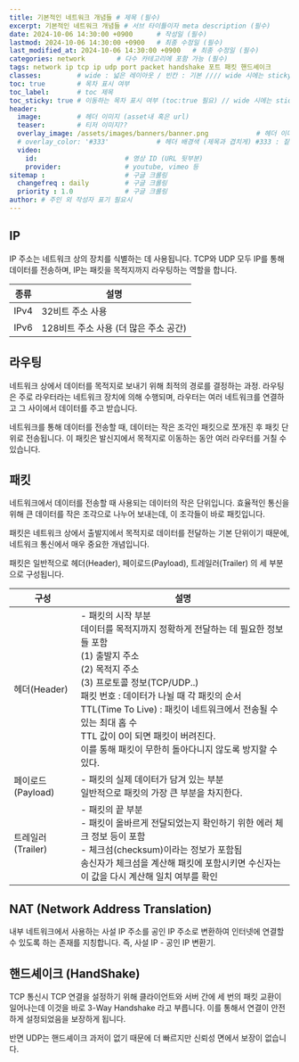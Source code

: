 ```yaml
---
title: 기본적인 네트워크 개념들 # 제목 (필수)
excerpt: 기본적인 네트워크 개념들 # 서브 타이틀이자 meta description (필수)
date: 2024-10-06 14:30:00 +0900      # 작성일 (필수)
lastmod: 2024-10-06 14:30:00 +0900   # 최종 수정일 (필수)
last_modified_at: 2024-10-06 14:30:00 +0900   # 최종 수정일 (필수)
categories: network        # 다수 카테고리에 포함 가능 (필수)
tags: network ip tcp ip udp port packet handshake 포트 패킷 핸드셰이크                     # 태그 복수개 가능 (필수)
classes:         # wide : 넓은 레이아웃 / 빈칸 : 기본 //// wide 시에는 sticky toc 불가
toc: true        # 목차 표시 여부
toc_label:       # toc 제목
toc_sticky: true # 이동하는 목차 표시 여부 (toc:true 필요) // wide 시에는 sticky toc 불가
header: 
  image:         # 헤더 이미지 (asset내 혹은 url)
  teaser:        # 티저 이미지??
  overlay_image: /assets/images/banners/banner.png            # 헤더 이미지 (제목과 겹치게)
  # overlay_color: '#333'            # 헤더 배경색 (제목과 겹치게) #333 : 짙은 회색 (필수)
  video:
    id:                      # 영상 ID (URL 뒷부분)
    provider:                # youtube, vimeo 등
sitemap :                    # 구글 크롤링
  changefreq : daily         # 구글 크롤링
  priority : 1.0             # 구글 크롤링
author: # 주인 외 작성자 표기 필요시
---
```

<!--postNo: 20241006_001-->

## IP  

IP 주소는 네트워크 상의 장치를 식별하는 데 사용됩니다. TCP와 UDP 모두 IP를 통해 데이터를 전송하며, IP는 패킷을 목적지까지 라우팅하는 역할을 합니다.  

|종류|설명|
|---|---|
|IPv4|32비트 주소 사용|
|IPv6|128비트 주소 사용 (더 많은 주소 공간)|

## 라우팅  

네트워크 상에서 데이터를 목적지로 보내기 위해 최적의 경로를 결정하는 과정. 라우팅은 주로 라우터라는 네트워크 장치에 의해 수행되며, 라우터는 여러 네트워크를 연결하고 그 사이에서 데이터를 주고 받습니다.  

네트워크를 통해 데이터를 전송할 때, 데이터는 작은 조각인 패킷으로 쪼개진 후 패킷 단위로 전송됩니다. 이 패킷은 발신지에서 목적지로 이동하는 동안 여러 라우터를 거칠 수 있습니다.  

## 패킷  

네트워크에서 데이터를 전송할 때 사용되는 데이터의 작은 단위입니다. 효율적인 통신을 위해 큰 데이터를 작은 조각으로 나누어 보내는데, 이 조각들이 바로 패킷입니다.  

패킷은 네트워크 상에서 출발지에서 목적지로 데이터를 전달하는 기본 단위이기 때문에, 네트워크 통신에서 매우 중요한 개념입니다.  

패킷은 일반적으로 헤더(Header), 페이로드(Payload), 트레일러(Trailer) 의 세 부분으로 구성됩니다.  

|구성|설명|
|---|---|
|헤더(Header)|- 패킷의 시작 부분<br>데이터를 목적지까지 정확하게 전달하는 데 필요한 정보들 포함<br>(1) 출발지 주소<br>(2) 목적지 주소<br>(3) 프로토콜 정보(TCP/UDP..)<br>패킷 번호 : 데이터가 나뉠 때 각 패킷의 순서<br>TTL(Time To Live) : 패킷이 네트워크에서 전송될 수 있는 최대 홉 수<br>TTL 값이 0이 되면 패킷이 버려진다.<br>이를 통해 패킷이 무한히 돌아다니지 않도록 방지할 수 있다.|
|페이로드(Payload)|- 패킷의 실제 데이터가 담겨 있는 부분<br>일반적으로 패킷의 가장 큰 부분을 차지한다.|
|트레일러(Trailer)|- 패킷의 끝 부분<br>- 패킷이 올바르게 전달되었는지 확인하기 위한 에러 체크 정보 등이 포함<br>- 체크섬(checksum)이라는 정보가 포함됨<br>송신자가 체크섬을 계산해 패킷에 포함시키면 수신자는 이 값을 다시 계산해 일치 여부를 확인|

## NAT (Network Address Translation)  

내부 네트워크에서 사용하는 사설 IP 주소를 공인 IP 주소로 변환하여 인터넷에 연결할 수 있도록 하는 존재를 지칭합니다. 즉, 사설 IP - 공인 IP 변환기.  

## 핸드셰이크 (HandShake)  

TCP 통신시 TCP 연결을 설정하기 위해 클라이언트와 서버 간에 세 번의 패킷 교환이 일어나는데 이것을 바로 3-Way Handshake 라고 부릅니다. 이를 통해서 연결이 안전하게 설정되었음을 보장하게 됩니다.  

반면 UDP는 핸드셰이크 과저이 없기 때문에 더 빠르지만 신뢰성 면에서 보장이 없습니다.  